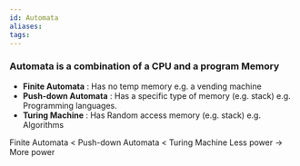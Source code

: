 ```yaml
---
id: Automata
aliases:
tags:
---
```

### **Automata** is a combination of a CPU and a program Memory

- **Finite Automata** : Has no temp memory
  e.g. a vending machine
- **Push-down Automata** : Has a specific type of memory (e.g. stack)
  e.g. Programming languages.
- **Turing Machine** : Has Random access memory (e.g. stack)
  e.g. Algorithms

Finite Automata < Push-down Automata < Turing Machine
Less power → More power
